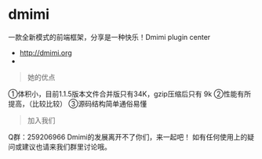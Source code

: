 dmimi
=====

一款全新模式的前端框架，分享是一种快乐！Dmimi plugin center


* <a>http://dmimi.org</a> 
* 
>她的优点

①体积小，目前1.1.5版本文件合并版只有34K，gzip压缩后只有 9k
②性能有所提高，（比较比较）
③源码结构简单通俗易懂

>加入我们

Q群：259206966 
Dmimi的发展离开不了你们，来一起吧！ 如有任何使用上的疑问或建议也请来我们群里讨论哦。
